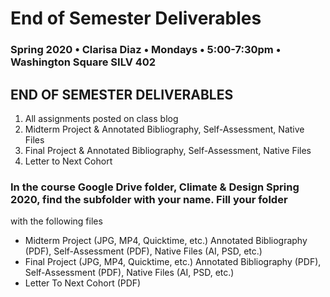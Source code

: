 # End of Semester Deliverables

### Spring 2020 • Clarisa Diaz • Mondays • 5:00-7:30pm • Washington Square SILV 402

## END OF SEMESTER DELIVERABLES

1. All assignments posted on class blog
2. Midterm Project & Annotated Bibliography, Self-Assessment, Native Files
3. Final Project & Annotated Bibliography, Self-Assessment, Native Files
6. Letter to Next Cohort 

### In the course Google Drive folder, Climate & Design Spring 2020, find the subfolder with your name. Fill your folder

with the following files 

* Midterm Project (JPG, MP4, Quicktime, etc.) Annotated Bibliography (PDF), Self-Assessment (PDF), Native Files (AI, PSD, etc.)
* Final Project (JPG, MP4, Quicktime, etc.) Annotated Bibliography (PDF), Self-Assessment (PDF), Native Files (AI, PSD, etc.)
* Letter To Next Cohort (PDF)


